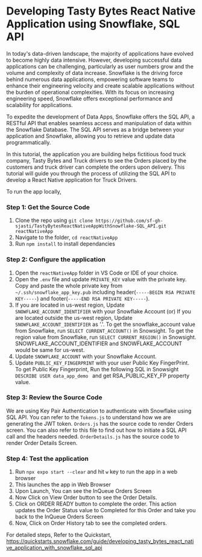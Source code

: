 # Developing Tasty Bytes React Native Application using Snowflake, SQL API
In today's data-driven landscape, the majority of applications have evolved to become highly data intensive. However, developing successful data applications can be challenging, particularly as user numbers grow and the volume and complexity of data increase. Snowflake is the driving force behind numerous data applications, empowering software teams to enhance their engineering velocity and create scalable applications without the burden of operational complexities. With its focus on increasing engineering speed, Snowflake offers exceptional performance and scalability for applications. 

To expedite the development of Data Apps, Snowflake offers the SQL API, a RESTful API that enables seamless access and manipulation of data within the Snowflake Database. The SQL API serves as a bridge between your application and Snowflake, allowing you to retrieve and update data programmatically.

In this tutorial, the application you are building helps fictitious food truck company, Tasty Bytes and Truck drivers to see the Orders placed by the customers and truck driver can complete the orders upon delivery. This tutorial will guide you through the process of utilizing the SQL API to develop a React Native application for Truck Drivers. 

To run the app locally,
### Step 1: Get the Source Code
1. Clone the repo using ``` git clone https://github.com/sf-gh-sjasti/TastyBytesReactNativeAppWithSnowflake-SQL_API.git reactNativeApp ```
2. Navigate to the folder, ``` cd reactNativeApp ```
3. Run ``` npm install ``` to install dependancies

### Step 2: Configure the application
1. Open the ``` reactNativeApp ``` folder in VS Code or IDE of your choice.
2. Open the ``` .env ``` file and update ``` PRIVATE_KEY ``` value with the private key. Copy and paste the whole private key from ``` ~/.ssh/snowflake_app_key.pub ``` including header(``` -----BEGIN RSA PRIVATE KEY----- ```) and footer(``` -----END RSA PRIVATE KEY----- ```).
3. If you are located in us-west region, Update ``` SNOWFLAKE_ACCOUNT_IDENTIFIER ``` with your Snowflake Account
   (or) If you are located outside the us-west region, Update ``` SNOWFLAKE_ACCOUNT_IDENTIFIER ``` as '<SNOWFLAKE ACCOUNT>.<REGION>'.
   To get the snowflake_account value from Snowflake, run ``` SELECT CURRENT_ACCOUNT() ``` in Snowsight. 
   To get the region value from Snowflake, run ``` SELECT CURRENT_REGION() ``` in Snowsight. 
   SNOWFLAKE_ACCOUNT_IDENTIFIER and SNOWFLAKE_ACCOUNT would be same for us-west. 
4. Update ``` SNOWFLAKE_ACCOUNT ``` with your Snowflake Account.
5. Update ``` PUBLIC_KEY_FINGERPRINT ``` with your user Public Key FingerPrint. To get Public Key Fingerprint, Run the following SQL in Snowsight  ```DESCRIBE USER data_app_demo ``` and get RSA_PUBLIC_KEY_FP property value.

### Step 3: Review the Source Code
We are using Key Pair Authentication to authenticate with Snowflake using SQL API. You can refer to the ``` Tokens.js ``` to understand how we are generating the JWT token. ``` Orders.js ``` has the source code to render Orders screen. You can also refer to this file to find out how to initiate a SQL API call and the headers needed. ``` OrderDetails.js ``` has the source code to render Order Details Screen.

### Step 4: Test the application
1. Run ``` npx expo start --clear ``` and hit ``` w ``` key to run the app in a web browser
2. This launches the app in Web Browser
3. Upon Launch, You can see the InQueue Orders Screen
4. Now Click on View Order button to see the Order Details.
5. Click on ORDER READY button to complete the order. This action updates the Order Status value to Completed for this Order and take you back to the InQueue Orders Screen
6. Now, Click on Order History tab to see the completed orders.

For detailed steps, Refer to the Quickstart, https://quickstarts.snowflake.com/guide/developing_tasty_bytes_react_native_application_with_snowflake_sql_api

